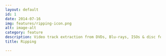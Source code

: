 ```yaml
---
layout: default
id: 1
date: 2014-07-16
img: features/ripping-icon.png
alt: image-alt
category: feature
description: Video track extraction from DVDs, Blu-rays, ISOs & disc folders
title: Ripping

---
```

